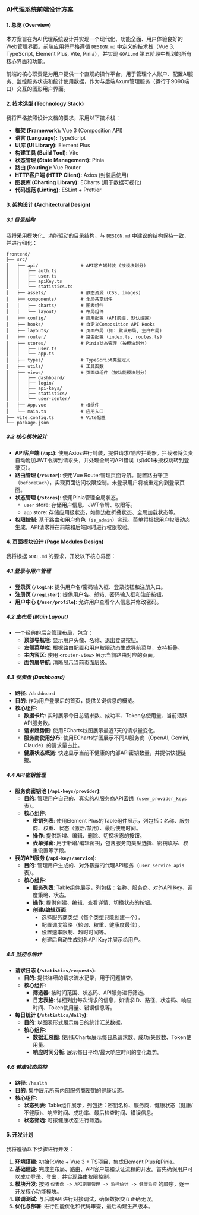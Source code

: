 ### **AI代理系统前端设计方案**

#### **1. 总览 (Overview)**

本方案旨在为AI代理系统设计并实现一个现代化、功能全面、用户体验良好的Web管理界面。前端应用将严格遵循 `DESIGN.md` 中定义的技术栈（Vue 3, TypeScript, Element Plus, Vite, Pinia），并实现 `GOAL.md` 第五阶段中规划的所有核心界面和功能。

前端的核心职责是为用户提供一个直观的操作平台，用于管理个人账户、配置AI服务、监控服务状态和统计使用数据，作为与后端Axum管理服务（运行于9090端口）交互的图形用户界面。

#### **2. 技术选型 (Technology Stack)**

我将严格按照设计文档的要求，采用以下技术栈：

*   **框架 (Framework):** Vue 3 (Composition API)
*   **语言 (Language):** TypeScript
*   **UI库 (UI Library):** Element Plus
*   **构建工具 (Build Tool):** Vite
*   **状态管理 (State Management):** Pinia
*   **路由 (Routing):** Vue Router
*   **HTTP客户端 (HTTP Client):** Axios (封装后使用)
*   **图表库 (Charting Library):** ECharts (用于数据可视化)
*   **代码规范 (Linting):** ESLint + Prettier

#### **3. 架构设计 (Architectural Design)**

##### **3.1 目录结构**

我将采用模块化、功能驱动的目录结构，与 `DESIGN.md` 中建议的结构保持一致，并进行细化：

```
frontend/
├── src/
│   ├── api/                # API客户端封装 (按模块划分)
│   │   ├── auth.ts
│   │   ├── user.ts
│   │   ├── apiKey.ts
│   │   └── statistics.ts
│   ├── assets/             # 静态资源 (CSS, images)
│   ├── components/         # 全局共享组件
│   │   ├── charts/         # 图表组件
│   │   └── layout/         # 布局组件
│   ├── config/             # 应用配置 (API前缀, 默认设置)
│   ├── hooks/              # 自定义Composition API Hooks
│   ├── layouts/            # 页面布局 (如: 默认布局, 空白布局)
│   ├── router/             # 路由配置 (index.ts, routes.ts)
│   ├── stores/             # Pinia状态管理 (按模块划分)
│   │   ├── user.ts
│   │   └── app.ts
│   ├── types/              # TypeScript类型定义
│   ├── utils/              # 工具函数
│   ├── views/              # 页面级组件 (按功能模块划分)
│   │   ├── dashboard/
│   │   ├── login/
│   │   ├── api-keys/
│   │   ├── statistics/
│   │   └── user-center/
│   ├── App.vue             # 根组件
│   └── main.ts             # 应用入口
├── vite.config.ts          # Vite配置
└── package.json
```

##### **3.2 核心模块设计**

*   **API客户端 (`/api`)**: 使用Axios进行封装，提供请求/响应拦截器。拦截器将负责自动附加JWT令牌到请求头，并处理全局的API错误（如401未授权跳转到登录页）。
*   **路由管理 (`/router`)**: 使用Vue Router管理页面导航。配置路由守卫（`beforeEach`），实现页面访问权限控制。未登录用户将被重定向到登录页面。
*   **状态管理 (`/stores`)**: 使用Pinia管理全局状态。
    *   `user` store: 存储用户信息、JWT令牌、权限等。
    *   `app` store: 存储应用级状态，如侧边栏折叠状态、全局加载状态等。
*   **权限控制**: 基于路由和用户角色（`is_admin`）实现。菜单将根据用户权限动态生成，API请求将在前端和后端同时进行权限校验。

#### **4. 页面模块设计 (Page Modules Design)**

我将根据 `GOAL.md` 的要求，开发以下核心界面：

##### **4.1 登录与用户管理**
*   **登录页 (`/login`)**: 提供用户名/密码输入框、登录按钮和注册入口。
*   **注册页 (`/register`)**: 提供用户名、邮箱、密码输入框和注册按钮。
*   **用户中心 (`/user/profile`)**: 允许用户查看个人信息并修改密码。

##### **4.2 主布局 (Main Layout)**
*   一个经典的后台管理布局，包含：
    *   **顶部导航栏**: 显示用户头像、名称、退出登录按钮。
    *   **左侧菜单栏**: 根据路由配置和用户权限动态生成导航菜单，支持折叠。
    *   **主内容区**: 使用 `<router-view>` 展示当前路由对应的页面。
    *   **面包屑导航**: 清晰展示当前页面层级。

##### **4.3 仪表盘 (Dashboard)**
*   **路径**: `/dashboard`
*   **目的**: 作为用户登录后的首页，提供关键信息的概览。
*   **核心组件**:
    *   **数据卡片**: 实时展示今日总请求数、成功率、Token总使用量、当前活跃API服务数。
    *   **请求趋势图**: 使用ECharts线图展示最近7天的请求量变化。
    *   **服务商使用分布**: 使用ECharts饼图展示不同AI服务商（OpenAI, Gemini, Claude）的请求量占比。
    *   **健康状态概览**: 快速显示当前不健康的内部API密钥数量，并提供快捷链接。

##### **4.4 API密钥管理**
*   **服务商密钥池 (`/api-keys/provider`)**:
    *   **目的**: 管理用户自己的、真实的AI服务商API密钥（`user_provider_keys`表）。
    *   **核心组件**:
        *   **密钥列表**: 使用Element Plus的Table组件展示，列包括：名称、服务商、权重、状态（激活/禁用）、最后使用时间。
        *   **操作**: 提供新增、编辑、删除、切换状态的按钮。
        *   **表单弹窗**: 用于新增/编辑密钥，包含服务商类型选择、密钥填写、权重设置等字段。
*   **我的API服务 (`/api-keys/service`)**:
    *   **目的**: 管理用户生成的、对外暴露的代理API服务（`user_service_apis`表）。
    *   **核心组件**:
        *   **服务列表**: Table组件展示，列包括：名称、服务商、对外API Key、调度策略、状态。
        *   **操作**: 提供创建、编辑、查看详情、切换状态的按钮。
        *   **创建/编辑页面**:
            *   选择服务商类型（每个类型只能创建一个）。
            *   配置调度策略（轮询、权重、健康度最佳）。
            *   设置速率限制、超时时间等。
            *   创建后自动生成对外API Key并展示给用户。

##### **4.5 监控与统计**
*   **请求日志 (`/statistics/requests`)**:
    *   **目的**: 提供详细的请求流水记录，用于问题排查。
    *   **核心组件**:
        *   **筛选器**: 按时间范围、状态码、API服务进行筛选。
        *   **日志表格**: 详细列出每次请求的信息，如请求ID、路径、状态码、响应时间、Token使用量、错误信息等。
*   **每日统计 (`/statistics/daily`)**:
    *   **目的**: 以图表形式展示每日的统计汇总数据。
    *   **核心组件**:
        *   **数据汇总图**: 使用ECharts展示每日总请求数、成功/失败数、Token使用量。
        *   **响应时间分析**: 展示每日平均/最大响应时间的变化趋势。

##### **4.6 健康状态监控**
*   **路径**: `/health`
*   **目的**: 集中展示所有内部服务商密钥的健康状态。
*   **核心组件**:
    *   **状态列表**: Table组件展示，列包括：密钥名称、服务商、健康状态（健康/不健康）、响应时间、成功率、最后检查时间、错误信息。
    *   **状态筛选**: 可按健康状态进行筛选。

#### **5. 开发计划**

我将遵循以下步骤进行开发：
1.  **环境搭建**: 初始化Vite + Vue 3 + TS项目，集成Element Plus和Pinia。
2.  **基础建设**: 完成主布局、路由、API客户端和认证流程的开发。首先确保用户可以成功登录、登出，并实现路由权限控制。
3.  **模块开发**: 按照 `仪表盘 -> API密钥管理 -> 监控统计 -> 健康监控` 的顺序，逐一开发核心功能模块。
4.  **联调测试**: 与后端API进行对接调试，确保数据交互正确无误。
5.  **优化与部署**: 进行性能优化和代码审查，最后构建生产版本。
